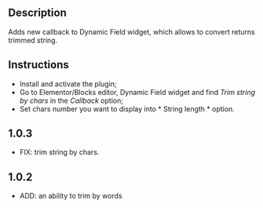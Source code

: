 ## Description
Adds new callback to Dynamic Field widget, which allows to convert returns trimmed string.

## Instructions
- Install and activate the plugin;
- Go to Elementor/Blocks editor, Dynamic Field widget and find *Trim string by chars* in the *Callback* option;
- Set chars number you want to display into * String length * option.

## 1.0.3
* FIX: trim string by chars.

## 1.0.2
* ADD: an ability to trim by words